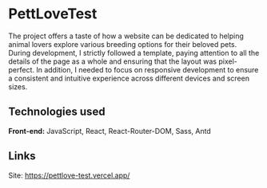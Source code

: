# PettLoveTest

The project offers a taste of how a website can be dedicated to helping animal lovers explore various breeding options for their beloved pets. During development, I strictly followed a template, paying attention to all the details of the page as a whole and ensuring that the layout was pixel-perfect. In addition, I needed to focus on responsive development to ensure a consistent and intuitive experience across different devices and screen sizes.
## Technologies used

**Front-end:** JavaScript, React, React-Router-DOM, Sass, Antd


## Links
Site: https://pettlove-test.vercel.app/

